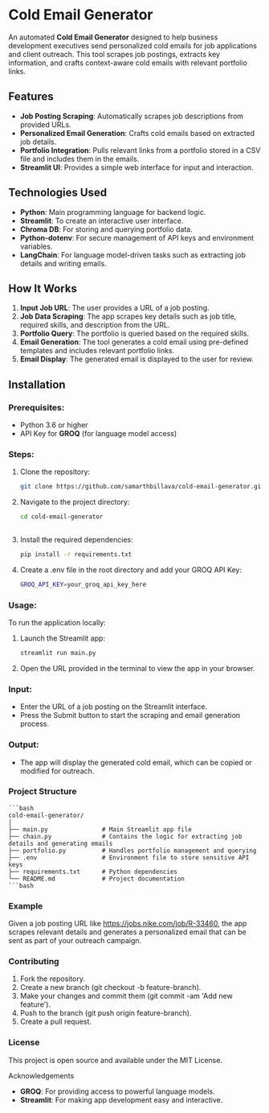 # Cold Email Generator

An automated **Cold Email Generator** designed to help business development executives send personalized cold emails for job applications and client outreach. This tool scrapes job postings, extracts key information, and crafts context-aware cold emails with relevant portfolio links.

## Features

- **Job Posting Scraping**: Automatically scrapes job descriptions from provided URLs.
- **Personalized Email Generation**: Crafts cold emails based on extracted job details.
- **Portfolio Integration**: Pulls relevant links from a portfolio stored in a CSV file and includes them in the emails.
- **Streamlit UI**: Provides a simple web interface for input and interaction.

## Technologies Used

- **Python**: Main programming language for backend logic.
- **Streamlit**: To create an interactive user interface.
- **Chroma DB**: For storing and querying portfolio data.
- **Python-dotenv**: For secure management of API keys and environment variables.
- **LangChain**: For language model-driven tasks such as extracting job details and writing emails.

## How It Works

1. **Input Job URL**: The user provides a URL of a job posting.
2. **Job Data Scraping**: The app scrapes key details such as job title, required skills, and description from the URL.
3. **Portfolio Query**: The portfolio is queried based on the required skills.
4. **Email Generation**: The tool generates a cold email using pre-defined templates and includes relevant portfolio links.
5. **Email Display**: The generated email is displayed to the user for review.

## Installation

### Prerequisites:
- Python 3.6 or higher
- API Key for **GROQ** (for language model access)

### Steps:

1. Clone the repository:
   ```bash
   git clone https://github.com/samarthbillava/cold-email-generator.git

   
2. Navigate to the project directory:
   ```bash
   cd cold-email-generator
  
3. Install the required dependencies:
   ```bash
   pip install -r requirements.txt

4. Create a .env file in the root directory and add your GROQ API Key:
   ```bash
   GROQ_API_KEY=your_groq_api_key_here

### Usage:
To run the application locally:

1. Launch the Streamlit app:
   ```bash
   streamlit run main.py
2. Open the URL provided in the terminal to view the app in your browser.

### Input:
- Enter the URL of a job posting on the Streamlit interface.
- Press the Submit button to start the scraping and email generation process.
### Output:
- The app will display the generated cold email, which can be copied or modified for outreach.
### Project Structure
  
    ```bash
    cold-email-generator/
    │
    ├── main.py               # Main Streamlit app file
    ├── chain.py              # Contains the logic for extracting job details and generating emails
    ├── portfolio.py          # Handles portfolio management and querying
    ├── .env                  # Environment file to store sensitive API keys
    ├── requirements.txt      # Python dependencies
    └── README.md             # Project documentation
    ```bash

### Example
Given a job posting URL like https://jobs.nike.com/job/R-33460, the app scrapes relevant details and generates a personalized email that can be sent as part of your outreach campaign.

### Contributing
1. Fork the repository.
2. Create a new branch (git checkout -b feature-branch).
3. Make your changes and commit them (git commit -am 'Add new feature').
4. Push to the branch (git push origin feature-branch).
5. Create a pull request.
### License
This project is open source and available under the MIT License.

Acknowledgements
- **GROQ**: For providing access to powerful language models.
- **Streamlit**: For making app development easy and interactive.
